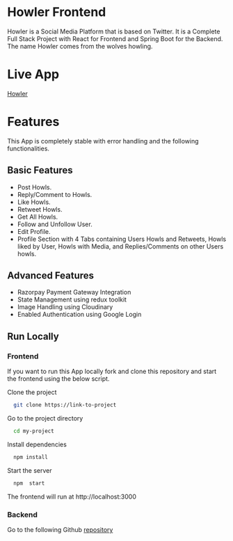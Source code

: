 # Howler Frontend

Howler is a Social Media Platform that is based on Twitter. It is a Complete Full Stack Project with React for Frontend and Spring Boot for the Backend. The name Howler comes from the wolves howling.

# Live App

[Howler](https://howler-snowy.vercel.app/)

# Features

This App is completely stable with error handling and the following functionalities.

## Basic Features

- Post Howls.
- Reply/Comment to Howls.
- Like Howls.
- Retweet Howls.
- Get All Howls.
- Follow and Unfollow User.
- Edit Profile.
- Profile Section with 4 Tabs containing Users Howls and Retweets, Howls liked by User, Howls with Media, and Replies/Comments on other Users howls.

## Advanced Features

- Razorpay Payment Gateway Integration
- State Management using redux toolkit
- Image Handling using Cloudinary
- Enabled Authentication using Google Login

## Run Locally

### Frontend

If you want to run this App locally fork and clone this repository and start the frontend using the below script.

Clone the project

```bash
  git clone https://link-to-project
```

Go to the project directory

```bash
  cd my-project
```

Install dependencies

```bash
  npm install
```

Start the server

```bash
  npm  start
```

The frontend will run at http://localhost:3000

### Backend

Go to the following Github [repository](https://github.com/fjorn-x/howler-backend)
